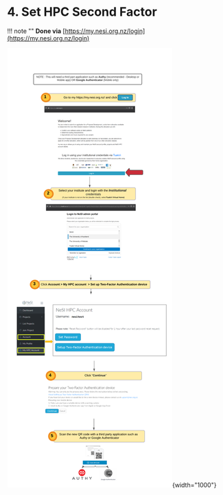 # 4. Set HPC Second Factor  

!!! note ""
    **Done via** [https://my.nesi.org.nz/login](https://my.nesi.org.nz/login)

![image](./img/new_Set2FA.png){width="1000"}